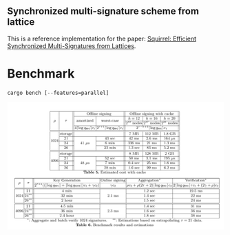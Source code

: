 Synchronized multi-signature scheme from lattice
------

This is a reference implementation for the paper: [Squirrel: Efficient Synchronized Multi-Signatures from Lattices](https://eprint.iacr.org/2022/694).

# Benchmark
```
cargo bench [--features=parallel]
```

![](bench.png)